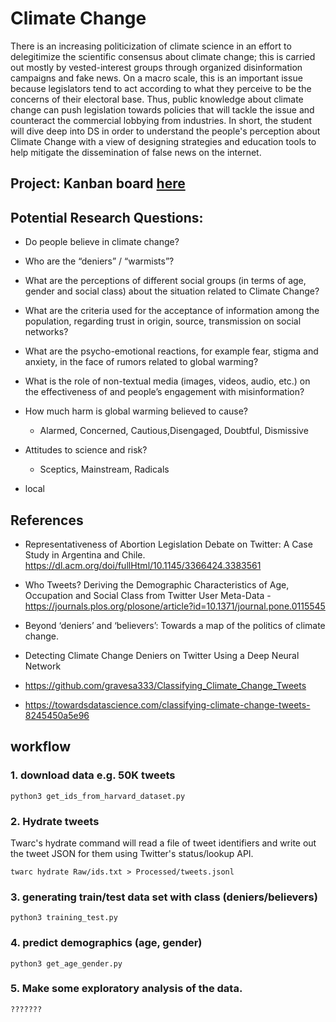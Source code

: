 # Climate Change
There is an increasing politicization of climate science in an effort to delegitimize the scientific consensus about climate change; this is carried out mostly by vested-interest groups through organized disinformation campaigns and fake news. On a macro scale, this is an important issue because legislators tend to act according to what they perceive to be the concerns of their electoral base. Thus, public knowledge about climate change can push legislation towards policies that will tackle the issue and counteract the commercial lobbying from industries.
In short, the student will dive deep into DS in order to understand the people's perception about Climate Change with a view of designing strategies and education tools to help mitigate the dissemination of false news on the internet.

## Project: Kanban board [here](https://github.com/TUB-NLP-OpenData/climate_change/projects/2) 

## Potential Research Questions:

* Do people believe in climate change?
* Who are the “deniers” / “warmists”?
* What are the perceptions of different social groups (in terms of age, gender and social class) about the situation related to Climate Change?
* What are the criteria used for the acceptance of information among the population, regarding trust in origin, source, transmission on social networks?
* What are the psycho-emotional reactions, for example fear, stigma and anxiety, in the face of rumors related to global warming?
* What is the role of non-textual media (images, videos, audio, etc.) on the effectiveness of and people’s engagement with misinformation?
* How much harm is global warming believed to cause?
  * Alarmed, Concerned, Cautious,Disengaged, Doubtful, Dismissive
* Attitudes to science and risk?
  * Sceptics, Mainstream, Radicals
  
* local 
  
## References
* Representativeness of Abortion Legislation Debate on Twitter: A Case Study in Argentina and Chile. https://dl.acm.org/doi/fullHtml/10.1145/3366424.3383561
* Who Tweets? Deriving the Demographic Characteristics of Age, Occupation and Social Class from Twitter User Meta-Data - https://journals.plos.org/plosone/article?id=10.1371/journal.pone.0115545
* Beyond ‘deniers’ and ‘believers’: Towards a map of the politics of climate change.
* Detecting Climate Change Deniers on Twitter Using a Deep Neural Network


* https://github.com/gravesa333/Classifying_Climate_Change_Tweets
* https://towardsdatascience.com/classifying-climate-change-tweets-8245450a5e96



## workflow

### 1. download data e.g. 50K tweets
```
python3 get_ids_from_harvard_dataset.py
```

### 2. Hydrate tweets
Twarc's hydrate command will read a file of tweet identifiers and write out the tweet JSON for them using Twitter's status/lookup API.

```
twarc hydrate Raw/ids.txt > Processed/tweets.jsonl
```
### 3. generating train/test data set with class (deniers/believers)
```
python3 training_test.py
```
### 4. predict demographics (age, gender)
```
python3 get_age_gender.py
```
### 5. Make some exploratory analysis of the data. 
```
???????
```





